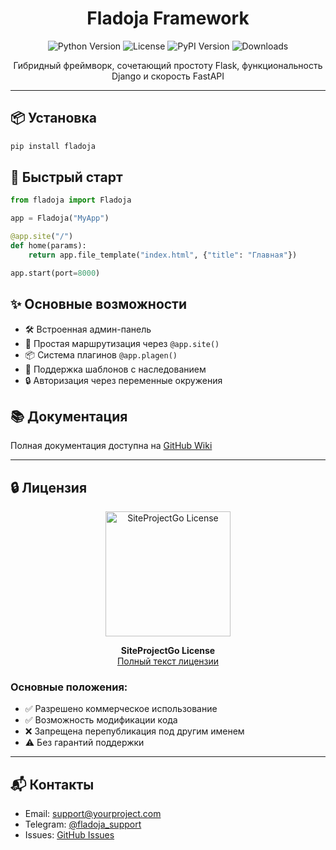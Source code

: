 <div align="center">
  <h1>Fladoja Framework</h1>
  
  ![Python Version](https://img.shields.io/badge/python-3.7%20%7C%203.8%20%7C%203.9%20%7C%203.10-blue)
  ![License](https://img.shields.io/badge/license-SiteProjectGo-green)
  ![PyPI Version](https://img.shields.io/pypi/v/fladoja)
  ![Downloads](https://img.shields.io/pypi/dm/fladoja)

  <p>Гибридный фреймворк, сочетающий простоту Flask, функциональность Django и скорость FastAPI</p>
</div>

---

## 📦 Установка
```bash
pip install fladoja
```

## 🚀 Быстрый старт
```python
from fladoja import Fladoja

app = Fladoja("MyApp")

@app.site("/")
def home(params):
    return app.file_template("index.html", {"title": "Главная"})

app.start(port=8000)
```

## ✨ Основные возможности
- 🛠️ Встроенная админ-панель
- 🚀 Простая маршрутизация через `@app.site()`
- 📦 Система плагинов `@app.plagen()`
- 🎨 Поддержка шаблонов с наследованием
- 🔒 Авторизация через переменные окружения

## 📚 Документация
Полная документация доступна на [GitHub Wiki](https://github.com/yourusername/fladoja/wiki)

---

## 🔒 Лицензия
<div align="center">
  <img src="https://raw.githubusercontent.com/yourusername/fladoja/main/docs/assets/license_logo.png" width="200" alt="SiteProjectGo License">
  
  **SiteProjectGo License**  
  [Полный текст лицензии](LICENSE)
</div>

### Основные положения:
- ✅ Разрешено коммерческое использование
- ✅ Возможность модификации кода
- ❌ Запрещена перепубликация под другим именем
- ⚠️ Без гарантий поддержки

---

## 📬 Контакты
- Email: support@yourproject.com
- Telegram: [@fladoja_support](https://t.me/fladoja_support)
- Issues: [GitHub Issues](https://github.com/yourusername/fladoja/issues)